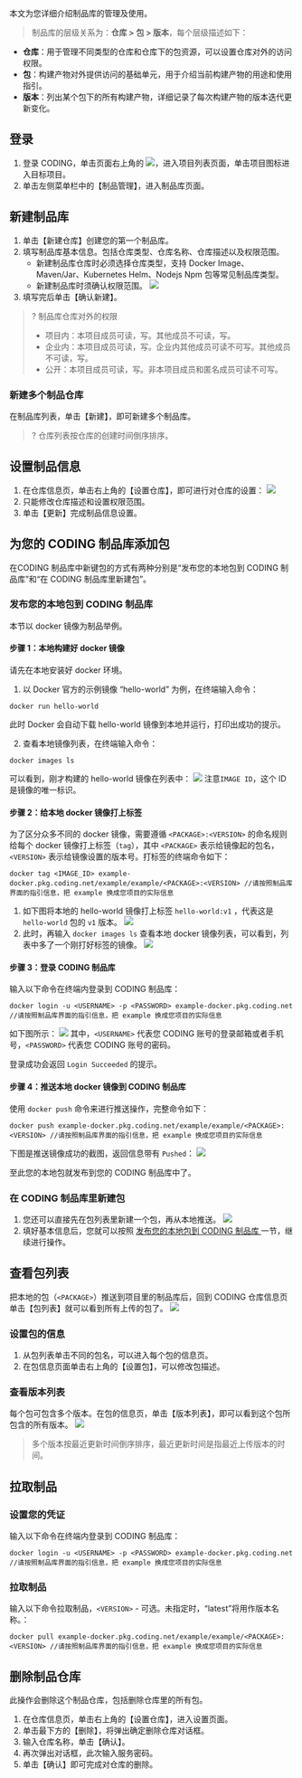 本文为您详细介绍制品库的管理及使用。

> 制品库的层级关系为：**仓库 > 包 > 版本**，每个层级描述如下：

- **仓库**：用于管理不同类型的仓库和仓库下的包资源，可以设置仓库对外的访问权限。
- **包**：构建产物对外提供访问的基础单元，用于介绍当前构建产物的用途和使用指引。
- **版本**：列出某个包下的所有构建产物，详细记录了每次构建产物的版本迭代更新变化。

## 登录

1. 登录 CODING，单击页面右上角的 <img src ="https://main.qcloudimg.com/raw/7531b01c25014beb2754277107fc4ab1.png" style ="margin:0">，进入项目列表页面，单击项目图标进入目标项目。
2. 单击左侧菜单栏中的【制品管理】，进入制品库页面。

## 新建制品库

1. 单击【新建仓库】创建您的第一个制品库。
2. 填写制品库基本信息。包括仓库类型、仓库名称、仓库描述以及权限范围。
   - 新建制品库仓库时必须选择仓库类型，支持 Docker Image、Maven/Jar、Kubernetes Helm、Nodejs Npm 包等常见制品库类型。
   - 新建制品库时须确认权限范围。
     ![](https://main.qcloudimg.com/raw/97129062024e82c160954cb1411c8187.png)
3. 填写完后单击【确认新建】。

> ? 制品库仓库对外的权限
>
> - 项目内：本项目成员可读，写。其他成员不可读，写。
> - 企业内：本项目成员可读，写。企业内其他成员可读不可写。其他成员不可读，写。
> - 公开：本项目成员可读，写。非本项目成员和匿名成员可读不可写。

### 新建多个制品仓库

在制品库列表，单击【新建】，即可新建多个制品库。

> ? 仓库列表按仓库的创建时间倒序排序。

## 设置制品信息

1. 在仓库信息页，单击右上角的【设置仓库】，即可进行对仓库的设置：
   ![](https://main.qcloudimg.com/raw/dff4c3b0a49b2ff4f896651d15b8529a.png)
2. 只能修改仓库描述和设置权限范围。
3. 单击【更新】完成制品信息设置。

## 为您的 CODING 制品库添加包

在CODING 制品库中新键包的方式有两种分别是“发布您的本地包到 CODING 制品库”和“在 CODING 制品库里新建包”。

<span id = "upload"></span>

### 发布您的本地包到 CODING 制品库

本节以 docker 镜像为制品举例。

#### 步骤 1：本地构建好 docker 镜像

请先在本地安装好 docker 环境。

1. 以 Docker 官方的示例镜像 “hello-world” 为例，在终端输入命令：

```
docker run hello-world
```

此时 Docker 会自动下载 hello-world 镜像到本地并运行，打印出成功的提示。

2. 查看本地镜像列表，在终端输入命令：

```
docker images ls
```

可以看到，刚才构建的 hello-world 镜像在列表中：
![](https://main.qcloudimg.com/raw/fbadc20f520b4ad1d6380c1118109635.png)
注意`IMAGE ID`，这个 ID 是镜像的唯一标识。

#### 步骤 2：给本地 docker 镜像打上标签

为了区分众多不同的 docker 镜像，需要遵循 `<PACKAGE>:<VERSION>` 的命名规则给每个 docker 镜像打上标签（`tag`），其中 `<PACKAGE>` 表示给镜像起的包名，`<VERSION>` 表示给镜像设置的版本号。打标签的终端命令如下：

```
docker tag <IMAGE_ID> example-docker.pkg.coding.net/example/example/<PACKAGE>:<VERSION> //请按照制品库界面的指引信息，把 example 换成您项目的实际信息
```

1. 如下图将本地的 hello-world 镜像打上标签 `hello-world:v1` ，代表这是 `hello-world` 包的 `v1` 版本。
   ![](https://main.qcloudimg.com/raw/5b2a99d1bb66605229802ef3f4b94810.png)
2. 此时，再输入 `docker images ls` 查看本地 docker 镜像列表，可以看到，列表中多了一个刚打好标签的镜像。
   ![](https://main.qcloudimg.com/raw/6a6505276aa1095bb1eaf04bc2a37042.png)

#### 步骤 3：登录 CODING 制品库

输入以下命令在终端内登录到 CODING 制品库：

```
docker login -u <USERNAME> -p <PASSWORD> example-docker.pkg.coding.net //请按照制品库界面的指引信息，把 example 换成您项目的实际信息
```

如下图所示：
![](https://main.qcloudimg.com/raw/a5153abfd8ce738f60893734b4553eb5.png)
其中，`<USERNAME>` 代表您 CODING 账号的登录邮箱或者手机号，`<PASSWORD>` 代表您 CODING 账号的密码。

登录成功会返回 `Login Succeeded` 的提示。

#### 步骤 4：推送本地 docker 镜像到 CODING 制品库

使用 `docker push` 命令来进行推送操作，完整命令如下：

```
docker push example-docker.pkg.coding.net/example/example/<PACKAGE>:<VERSION> //请按照制品库界面的指引信息，把 example 换成您项目的实际信息
```

下图是推送镜像成功的截图，返回信息带有 `Pushed`：
![](https://main.qcloudimg.com/raw/1509cc7e4a7168163c98611992d8804b.png)

至此您的本地包就发布到您的 CODING 制品库中了。

### 在 CODING 制品库里新建包

1. 您还可以直接先在包列表里新建一个包，再从本地推送。
   ![](https://main.qcloudimg.com/raw/71e470f1b4238cf80e34e61f4f24e722.png)
2. 填好基本信息后，您就可以按照 [发布您的本地包到 CODING 制品库 ](#upload)一节，继续进行操作。

## 查看包列表

把本地的包（`<PACKAGE>`）推送到项目里的制品库后，回到 CODING 仓库信息页单击【包列表】就可以看到所有上传的包了。
![](https://main.qcloudimg.com/raw/9efe85bbada78a19fd90e9071177e9b8.png)

### 设置包的信息

1. 从包列表单击不同的包名，可以进入每个包的信息页。
2. 在包信息页面单击右上角的【设置包】，可以修改包描述。

### 查看版本列表

每个包可包含多个版本。在包的信息页，单击【版本列表】，即可以看到这个包所包含的所有版本。
![](https://main.qcloudimg.com/raw/70df8974cc2991a54ac862355a337247.png)

> 多个版本按最近更新时间倒序排序，最近更新时间是指最近上传版本的时间。

## 拉取制品

### 设置您的凭证

输入以下命令在终端内登录到 CODING 制品库：

```
docker login -u <USERNAME> -p <PASSWORD> example-docker.pkg.coding.net  //请按照制品库界面的指引信息，把 example 换成您项目的实际信息
```

### 拉取制品

输入以下命令拉取制品，`<VERSION>` - 可选。未指定时，“latest”将用作版本名称。：

```
docker pull example-docker.pkg.coding.net/example/example/<PACKAGE>:<VERSION> //请按照制品库界面的指引信息，把 example 换成您项目的实际信息
```

## **删除制品仓库**

此操作会删除这个制品仓库，包括删除仓库里的所有包。

1. 在仓库信息页，单击右上角的【设置仓库】，进入设置页面。
2. 单击最下方的【删除】，将弹出确定删除仓库对话框。
3. 输入仓库名称，单击【确认】。
4. 再次弹出对话框，此次输入服务密码。
5. 单击【确认】即可完成对仓库的删除。
